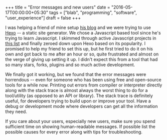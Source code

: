 +++
title = "Error messages and new users"
date = "2016-05-17T00:00:00+05:30"
tags = ["blab", "programming", "software", "user_experience"]
draft = false
+++

I was helping a friend of mine setup [his blog](http://jajoosam.github.io) and we were trying to use [Hexo](http://hexo.io) --
a static site generator.  We chose a Javascript based tool since he's trying to
learn Javascript.  I skimmed through active Javascript projects in [this list](https://staticsitegenerators.net)
and finally zeroed down upon Hexo based on its popularity.  I promised to help
my friend to set this up, but he first tried to do it on his own and got back
to me after an hour or so, quite frustrated and almost on the verge of giving
up setting it up.  I didn't expect this from a tool that had so many stars,
forks, plugins and so much active development.

We finally got it working, but we found that the error messages were horrendous
-- even for someone who has been using free and open-source tools for a while
now.  Printing out errors from compiler or interpreter directly along with the
stack trace is almost always the worst thing to do for a tool/utility (as
opposed to an API or library).  The stack trace is definitely useful, for
developers trying to build upon or improve your tool.  Have a debug or
development mode where developers can get all the information they need.

If you care about your users, especially new users, make sure you spend
sufficient time on showing human-readable messages. If possible list the
possible causes for every error along with tips for troubleshooting.
